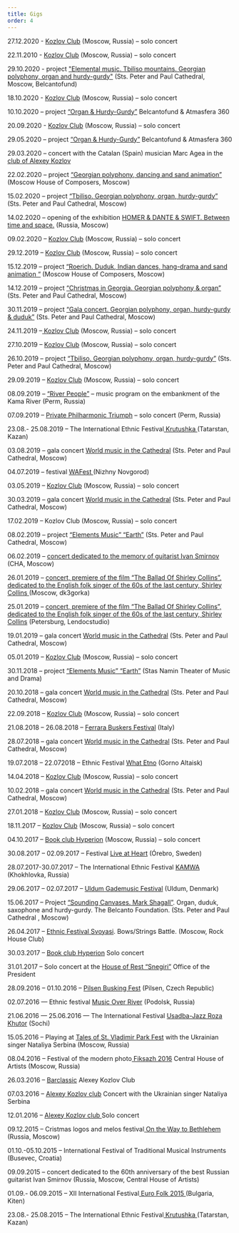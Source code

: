 ```yaml
---
title: Gigs
order: 4
---
```

27.12.2020 - <a href="https://kozlovclub.ru/event/andrej-vinogradov-16/">Kozlov Club</a> (Moscow, Russia) – solo concert

22.11.2010 - <a href="https://kozlovclub.ru/event/andrej-vinogradov-15/">Kozlov Club</a> (Moscow, Russia) – solo concert

29.10.2020 - project <a href="https://www.belcantofund.com/actions/14250-sobor/">"Elemental music. Tbiliso mountains. Georgian polyphony, organ and hurdy-gurdy"</a> (Sts. Peter and Paul Cathedral, Moscow, Belcantofund)

18.10.2020 - <a href="https://kozlovclub.ru/event/andrej-vinogradov-14/">Kozlov Club</a> (Moscow, Russia) – solo concert

10.10.2020 – project <a href="https://www.belcantofund.com/actions/14262-atmasfera-360/">“Organ &amp; Hurdy-Gurdy”</a> Belcantofund &amp; Atmasfera 360

20.09.2020 - <a href="https://kozlovclub.ru/event/andrej-vinogradov-13/">Kozlov Club</a> (Moscow, Russia) – solo concert

29.05.2020 – project <a href="https://www.belcantofund.com/actions/13065-atmasfera-360/">“Organ &amp; Hurdy-Gurdy”</a> Belcantofund &amp; Atmasfera 360

29.03.2020 – concert with the Catalan (Spain) musician Marc Agea in the <a href="https://kozlovclub.ru/event/marc-egea-catalonia-andrey-vinogradov-russia/">club of Alexey Kozlov</a>

22.02.2020 – project <a href="https://www.belcantofund.com/actions/12384-dom-kompozitorov/">“Georgian polyphony, dancing and sand animation”</a> (Moscow House of Composers, Moscow)

15.02.2020 – project <a href="https://www.belcantofund.com/actions/12045-sobor/">“Tbiliso. Georgian polyphony, organ, hurdy-gurdy” </a>(Sts. Peter and Paul Cathedral, Moscow)

14.02.2020 – opening of the exhibition <a href="https://www.facebook.com/events/2499675263622767/">HOMER &amp; DANTE &amp; SWIFT. Between time and space.</a> (Russia, Moscow)

09.02.2020 – <a href="https://kozlovclub.ru/event/andrej-vinogradov-12/">Kozlov Club</a> (Moscow, Russia) – solo concert

29.12.2019 – <a href="https://kozlovclub.ru/event/andrej-vinogradov-11/">Kozlov Club</a> (Moscow, Russia) – solo concert

15.12.2019 – project <a href="https://www.belcantofund.com/actions/11873-dom-kompozitorov/">“Roerich. Duduk, Indian dances, hang-drama and sand animation “</a> (Moscow House of Composers, Moscow)

14.12.2019 – project <a href="https://www.belcantofund.com/actions/10125-sobor/">“Christmas in Georgia. Georgian polyphony &amp; organ”</a> (Sts. Peter and Paul Cathedral, Moscow)

30.11.2019 – project <a href="https://www.belcantofund.com/actions/11378-sobor/">“Gala concert. Georgian polyphony, organ, hurdy-gurdy &amp; duduk”</a> (Sts. Peter and Paul Cathedral, Moscow)

24.11.2019 –<a href="https://kozlovclub.ru/event/andrej-vinogradov-10/"> Kozlov Club</a> (Moscow, Russia) – solo concert

27.10.2019 – <a href="https://kozlovclub.ru/event/andrej-vinogradov-9/">Kozlov Club</a> (Moscow, Russia) – solo concert

26.10.2019 – project <a href="https://www.belcantofund.com/actions/10750-sobor/">“Tbiliso. Georgian polyphony, organ, hurdy-gurdy”</a> (Sts. Peter and Paul Cathedral, Moscow)

29.09.2019 – <a href="https://kozlovclub.ru/event/andrej-vinogradov-8/">Kozlov Club</a> (Moscow, Russia) – solo concert

08.09.2019 – <a href="https://www.facebook.com/events/439784853286033/">“River People”</a> – music program on the embankment of the Kama River (Perm, Russia)

07.09.2019 – <a href="http://triumphmusic.ru/playbill/175.html">Private Philharmonic Triumph</a> – solo concert (Perm, Russia)

23.08.- 25.08.2019 – The International Ethnic Festival<a href="http://fest.krutushka.ru/music.html"> Krutushka </a>(Tatarstan, Kazan)

03.08.2019 – gala concert <a href="https://www.belcantofund.com/actions/10709-sobor/">World music in the Cathedral</a> (Sts. Peter and Paul Cathedral, Moscow)

04.07.2019 – festival <a href="https://wafest.ru/">WAFest </a>(Nizhny Novgorod)

03.05.2019 – <a href="https://kozlovclub.ru/event/andrej-vinogradov-7/">Kozlov Club</a> (Moscow, Russia) – solo concert

30.03.2019 – gala concert <a href="https://www.belcantofund.com/actions/8972-sobor/">World music in the Cathedral</a> (Sts. Peter and Paul Cathedral, Moscow)

17.02.2019 – Kozlov Club (Moscow, Russia) – solo concert

08.02.2019 – project <a href="https://www.belcantofund.com/actions/8728-sobor/">“Elements Music” “Earth”</a> (Sts. Peter and Paul Cathedral, Moscow)

06.02.2019 – <a href="https://cha.moscow/concerts/events/2191">concert dedicated to the memory of guitarist Ivan Smirnov</a> (CHA, Moscow)

26.01.2019 – <a href="https://vk.com/dk3gorka">concert, premiere of the film “The Ballad Of Shirley Collins”, dedicated to the English folk singer of the 60s of the last century, Shirley Collins </a>(Moscow, dk3gorka)

25.01.2019 – <a href="http://lendocstudio.com/shirley_collins">concert, premiere of the film “The Ballad Of Shirley Collins”, dedicated to the English folk singer of the 60s of the last century, Shirley Collins</a> (Petersburg, Lendocstudio)

19.01.2019 – gala concert <a href="https://www.belcantofund.com/actions/8440-sobor/">World music in the Cathedral</a> (Sts. Peter and Paul Cathedral, Moscow)

05.01.2019 – <a href="https://kozlovclub.ru/event/andrej-vinogradov-5/">Kozlov Club</a> (Moscow, Russia) – solo concert

30.11.2018 – project <a href="https://www.belcantofund.com/actions/detail.php?ID=7741">“Elements Music” “Earth”</a> (Stas Namin Theater of Music and Drama)

20.10.2018 – gala concert <a href="https://www.belcantofund.com/actions/detail.php?ID=7440">World music in the Cathedral</a> (Sts. Peter and Paul Cathedral, Moscow)

22.09.2018 – <a href="http://kozlovclub.ru/event/andrej-vinogradov-4/">Kozlov Club</a> (Moscow, Russia) – solo concert

21.08.2018 – 26.08.2018 – <a href="http://Ferrarabaskers">Ferrara Buskers Festival</a> (Italy)

28.07.2018 – gala concert <a href="https://www.belcantofund.com/actions/detail.php?ID=6778">World music in the Cathedral</a> (Sts. Peter and Paul Cathedral, Moscow)

19.07.2018 – 22.072018 – Ethnic Festival <a href="http://what-etno.ru/">What Etno</a> (Gorno Altaisk)

14.04.2018 – <a href="https://kozlovclub.ru/event/andrej-vinogradov-3/">Kozlov Club</a> (Moscow, Russia) – solo concert

10.02.2018 – gala concert <a href="http://www.belcantofund.com/actions/detail.php?ID=6119">World music in the Cathedral</a> (Sts. Peter and Paul Cathedral, Moscow)

27.01.2018 – <a href="http://kozlovclub.ru/ai1ec_event/andrej-vinogradov-2/?instance_id=">Kozlov Club</a> (Moscow, Russia) – solo concert

18.11.2017 – <a href="http://kozlovclub.ru/ai1ec_event/andrej-vinogradov/?instance_id=%3E">Kozlov Club</a> (Moscow, Russia) – solo concert

04.10.2017 – <a href="http://hyperionbook.ru/">Book club Hyperion</a> (Moscow, Russia) – solo concert

30.08.2017 – 02.09.2017 – Festival <a href="http://www.liveatheart.se">Live at Heart</a> (Órebro, Sweden)

28.07.2017-30.07.2017 – The International Ethnic Festival <a href="http://www.kamwa.ru/projects/test-project.html">KAMWA</a> (Khokhlovka, Russia)

29.06.2017 – 02.07.2017 – <a href="http://www.gademusik.dk/">Uldum Gademusic Festival</a> (Uldum, Denmark)

<span id="result_box" class="" lang="en"><span class="">15.06.2017 – Project <a href="http://www.belcantofund.com/actions/detail.php?ID=5300">“Sounding Canvases.</a></span><a href="http://www.belcantofund.com/actions/detail.php?ID=5300"> Mark Shagall”</a>. <span class="">Organ, duduk, saxophone and hurdy-gurdy.</span> The Belcanto Foundation. <span class="">(Sts. Peter and Paul Cathedral , Moscow)</span></span>

26.04.2017 – <a href="http://bazurov.com/ru">Ethnic Festival Svoyasi</a>. Bows/Strings Battle. (Moscow, Rock House Club)

30.03.2017 – <a href="http://hyperionbook.ru/">Book club Hyperion</a> Solo concert

31.01.2017 – Solo concert at the <a href="http://www.do-snegiri.ru">House of Rest “Snegiri”</a> Office of the President

28.09.2016 – 01.10.2016 – <a href="http://buskingfest.cz">Pilsen Busking Fest</a> (Pilsen, Czech Republic)

02.07.2016 — Ethnic festival <a href="http://vk.com/music_river_fest">Music Over River</a> (Podolsk, Russia)

21.06.2016 — 25.06.2016 — The International Festival <a href="http://www.usadba-jazz.online">Usadba-Jazz Roza Khutor</a> (Sochi)

15.05.2016 – Playing at <a href="http://vk.com/usvskazki">Tales of St. Vladimir Park Fest</a> with the Ukrainian singer Nataliya Serbina (Moscow, Russia)

08.04.2016 – Festival of the modern photo<a href="http://www.cha.ru/events/1132"> Fiksazh 2016</a> Central House of Artists (Moscow, Russia)

26.03.2016 – <a href="http://kozlovclub.ru/?post_type=ai1ec_event&amp;p=12078&amp;instance_id=">Barclassic</a> Alexey Kozlov Club

07.03.2016 – <a href="http://kozlovclub.ru/ai1ec_event/andrej-vinogradov-i-nataliya-serbina/?instance_id=">Alexey Kozlov club</a> Concert with the Ukrainian singer Nataliya Serbina

12.01.2016 – <a href="http://kozlovclub.ru/ai1ec_event/andrej-vinogradov-i-neskuchnyj-duet-sergej-klevenskij-mario-kaldararu/?instance_id=">Alexey Kozlov club </a>Solo concert

09.12.2015 – Cristmas logos and melos festival<a href="http://vk.com/melosfest"> On the Way to Bethlehem </a>(Russia, Moscow)

01.10.-05.10.2015 – International Festival of Traditional Musical Instruments (Buseveс, Croatia)

09.09.2015 – concert dedicated to the 60th anniversary of the best Russian guitarist Ivan Smirnov (Russia, Moscow, Central House of Artists)

01.09.- 06.09.2015 – XII International Festival<a href="http://eaff.eu/en/festivals/5-xiii-black-sea-fest-euro-folk-2016"> Euro Folk 2015 </a>(Bulgaria, Kiten)

23.08.- 25.08.2015 – The International Ethnic Festival<a href="http://fest.krutushka.ru/music.htm"> Krutushka </a>(Tatarstan, Kazan)
